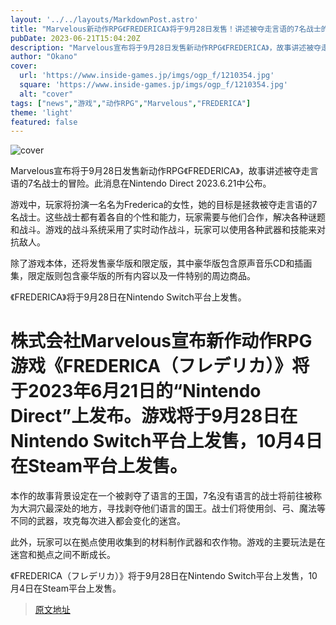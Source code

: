 ```yaml
---
layout: '../../layouts/MarkdownPost.astro'
title: "Marvelous新动作RPG《FREDERICA》将于9月28日发售！讲述被夺走言语的7名战士的故事【Nintendo Direct 2023.6.21】"
pubDate: 2023-06-21T15:04:20Z
description: "Marvelous宣布将于9月28日发售新动作RPG《FREDERICA》，故事讲述被夺走言语的7名战士的冒险。"
author: "Okano"
cover:
  url: 'https://www.inside-games.jp/imgs/ogp_f/1210354.jpg'
  square: 'https://www.inside-games.jp/imgs/ogp_f/1210354.jpg'
  alt: "cover"
tags: ["news","游戏","动作RPG","Marvelous","FREDERICA"]
theme: 'light'
featured: false
---
```

![cover](https://www.inside-games.jp/imgs/ogp_f/1210354.jpg) 

Marvelous宣布将于9月28日发售新动作RPG《FREDERICA》，故事讲述被夺走言语的7名战士的冒险。此消息在Nintendo Direct 2023.6.21中公布。

游戏中，玩家将扮演一名名为Frederica的女性，她的目标是拯救被夺走言语的7名战士。这些战士都有着各自的个性和能力，玩家需要与他们合作，解决各种谜题和战斗。游戏的战斗系统采用了实时动作战斗，玩家可以使用各种武器和技能来对抗敌人。

除了游戏本体，还将发售豪华版和限定版，其中豪华版包含原声音乐CD和插画集，限定版则包含豪华版的所有内容以及一件特别的周边商品。

《FREDERICA》将于9月28日在Nintendo Switch平台上发售。

# 株式会社Marvelous宣布新作动作RPG游戏《FREDERICA（フレデリカ）》将于2023年6月21日的“Nintendo Direct”上发布。游戏将于9月28日在Nintendo Switch平台上发售，10月4日在Steam平台上发售。

本作的故事背景设定在一个被剥夺了语言的王国，7名没有语言的战士将前往被称为大洞穴最深处的地方，寻找剥夺他们语言的国王。战士们将使用剑、弓、魔法等不同的武器，攻克每次进入都会变化的迷宫。

此外，玩家可以在拠点使用收集到的材料制作武器和农作物。游戏的主要玩法是在迷宫和拠点之间不断成长。

《FREDERICA（フレデリカ）》将于9月28日在Nintendo Switch平台上发售，10月4日在Steam平台上发售。

>[原文地址](https://www.inside-games.jp/article/2023/06/22/146720.html)  